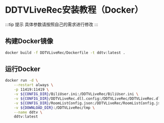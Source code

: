 # DDTVLiveRec安装教程（Docker）
:::tip 提示
具体参数请按照自己的需求进行修改
:::
## 构建Docker镜像

```bash
docker build -f DDTVLiveRec/Dockerfile -t ddtv:latest .
```

## 运行Docker

```bash
docker run -d \
    --restart always \
    -p 11419:11419 \
    -v ${CONFIG_DIR}/BiliUser.ini:/DDTVLiveRec/BiliUser.ini \
    -v ${CONFIG_DIR}/DDTVLiveRec.dll.config:/DDTVLiveRec/DDTVLiveRec.dll.config \
    -v ${CONFIG_DIR}/RoomListConfig.json:/DDTVLiveRec/RoomListConfig.json \
    -v ${DOWNLOAD_DIR}:/DDTVLiveRec/tmp \
    --name ddtv \
    ddtv:latest
```
